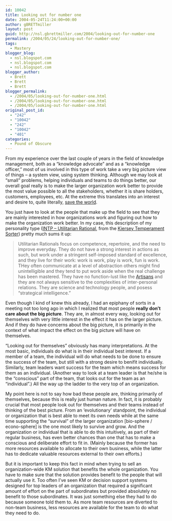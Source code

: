 ```yaml
---
id: 10042
title: Looking out for number one
date: 2004-05-24T11:24:00+00:00
author: gBRETTmiller
layout: post
guid: http://nsl.gbrettmiller.com/2004/looking-out-for-number-one
permalink: /2004/05/24/looking-out-for-number-one/
tags:
  - Mastery
blogger_blog:
  - nsl.blogspot.com
  - nsl.blogspot.com
  - nsl.blogspot.com
blogger_author:
  - Brett
  - Brett
  - Brett
blogger_permalink:
  - /2004/05/looking-out-for-number-one.html
  - /2004/05/looking-out-for-number-one.html
  - /2004/05/looking-out-for-number-one.html
original_post_id:
  - "242"
  - "10042"
  - "242"
  - "10042"
  - "401"
categories:
  - Pound of Obscure
---
```

From my experience over the last couple of years in the field of knowledge management, both as a &#8220;knowledge advocate&#8221; and as a &#8220;knowledge officer,&#8221; most of us involved in this type of work take a very big picture view of things &#8211; a system view, using system thinking. Although we may look at &#8220;small&#8221; problems, helping individuals and teams to do things better, our overall goal really is to make the larger organization work better to provide the most value possible to all the stakeholders, whether it is share holders, customers, employees, etc. At the extreme this translates into an interest and desire to, quite literally, [save the world](http://blogs.salon.com/0002007/2004/05/17.html).

You just have to look at the people that make up the field to see that they are mainly interested in how organizations work and figuring out how to make the organization work better. In my case, this description of my personality type ([INTP &#8211; Utilitarian Rational](http://keirsey.com/personality/nt.html), from the [Kiersey Temperament Sorter](http://keirsey.com)) pretty much sums it up:

> Utilitarian Rationals focus on competence, repertoire, and the need to improve everyday. They do not have a strong interest in actions as such, but work under a stringent self-imposed standard of excellence, and they live for their work: work is work, play is work, fun is work. THey often communicate at a level of abstraction others might find unintelligible and they tend to put work aside when the real challenge has been mastered. They have no function-lust like the [Artisans](http://keirsey.com/personality/sp.html) and they are not always sensitive to the complexities of inter-personal relations. They are science and technology people, and posess &#8220;strategical intelligence.&#8221;

Even though I kind of knew this already, I had an epiphany of sorts in a meeting not too long ago in which I realized that most people **really don&#8217;t care about the big picture**. They are, in almost every way, looking out for themselves with very little interest in the effect it has on the larger picture. And if they do have concerns about the big picture, it is primarily in the context of what impact the effect on the big picture will have on themselves.

&#8220;Looking out for themselves&#8221; obviously has many interpretations. At the most basic, individuals do what is in their individual best interest. If a member of a team, the individual will do what needs to be done to ensure the success of the team, but still with a strong desire to benifit individually. Similarly, team leaders want success for the team which means success for them as an individual. (Another way to look at a team leader is that he/she is the &#8220;conscious&#8221; part of the team, that looks out for the team as an &#8220;individual&#8221;.) All the way up the ladder to the very top of an organization. 

My point here is not to say how bad these people are, thinking primarily of themselves, because this is really just human nature. In fact, it is probably crucial that most people look out for themselves and their teams instead of thinking of the best picture. From an &#8216;evolutionary&#8217; standpoint, the individual or organization that is best able to meet its own needs while at the same time supporting the &#8220;survival&#8221; of the larger organization [bio-sphere / econo-sphere] is the one most likely to survive and grow. And the organization or individual that is able to do this intuitively, as part of their regular business, has even better chances than one that has to make a conscious and deliberate effort to fit in. (Mainly because the former has more resources available to allocate to their own business, while the latter has to dedicate valuable resources external to their own efforts.) 

But it is important to keep this fact in mind when trying to sell an organization-wide KM solution that benefits the whole organization. You have to make sure that the solution provides benefit to the people that will actually use it. Too often I&#8217;ve seen KM or decision support systems designed for top leaders of an organization that required a significant amount of effort on the part of subordinates but provided absolutely no benefit to those subordinates. It was just something else they had to do because someone told them to. As more team resources are diverted to non-team business, less resources are available for the team to do what they need to do.